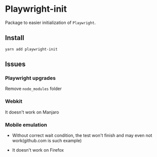 # Playwright-init

Package to easier initialization of `Playwright`.

## Install

`yarn add playwright-init`

## Issues

### Playwright upgrades

Remove `node_modules` folder

### Webkit

It doesn't work on Manjaro

### Mobile emulation

- Without correct wait condition, the test won't finish and may even not work(github.com is such example)

- It doesn't work on Firefox
